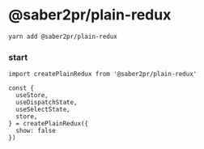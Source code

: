 # @saber2pr/plain-redux

```bash
yarn add @saber2pr/plain-redux
```

### start

```tsx
import createPlainRedux from '@saber2pr/plain-redux'

const {
  useStore,
  useDispatchState,
  useSelectState,
  store,
} = createPlainRedux({
  show: false
})
```
